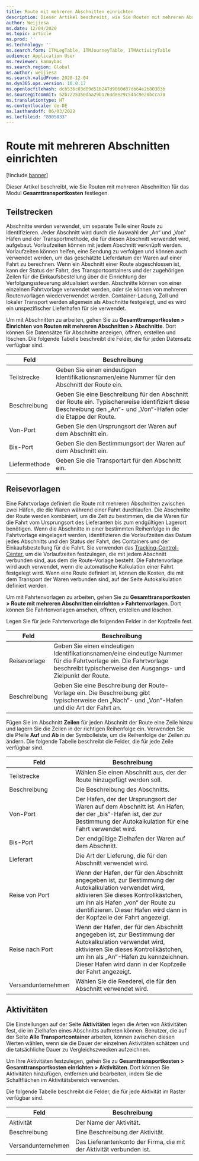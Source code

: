 ```yaml
---
title: Route mit mehreren Abschnitten einrichten
description: Dieser Artikel beschreibt, wie Sie Routen mit mehreren Abschnitten für das Modul Gesamttransportkosten festlegen.
author: Weijiesa
ms.date: 12/04/2020
ms.topic: article
ms.prod: ''
ms.technology: ''
ms.search.form: ITMLegTable, ITMJourneyTable, ITMActivityTable
audience: Application User
ms.reviewer: kamaybac
ms.search.region: Global
ms.author: weijiesa
ms.search.validFrom: 2020-12-04
ms.dyn365.ops.version: 10.0.17
ms.openlocfilehash: dcb536c03d09d51b247d9060d87db64e2b80383b
ms.sourcegitcommit: 52b7225350daa29b1263d8e29c54ac9e20bcca70
ms.translationtype: HT
ms.contentlocale: de-DE
ms.lasthandoff: 06/03/2022
ms.locfileid: "8905833"
---
```

# <a name="multi-leg-journey-setup"></a>Route mit mehreren Abschnitten einrichten

[!include [banner](../../includes/banner.md)]

Dieser Artikel beschreibt, wie Sie Routen mit mehreren Abschnitten für das Modul **Gesamttransportkosten** festlegen.

## <a name="legs"></a>Teilstrecken

Abschnitte werden verwendet, um separate Teile einer Route zu identifizieren. Jeder Abschnitt wird durch die Auswahl der „An“ und „Von“ Häfen und der Transportmethode, die für diesen Abschnitt verwendet wird, aufgebaut. Vorlaufzeiten können mit jedem Abschnitt verknüpft werden. Vorlaufzeiten können helfen, eine Sendung zu verfolgen und können auch verwendet werden, um das geschätzte Lieferdatum der Waren auf einer Fahrt zu berechnen. Wenn ein Abschnitt einer Route abgeschlossen ist, kann der Status der Fahrt, des Transportcontainers und der zugehörigen Zeilen für die Einkaufsbestellung über die Einrichtung der Verfolgungssteuerung aktualisiert werden. Abschnitte können von einer einzelnen Fahrtvorlage verwendet werden, oder sie können von mehreren Routenvorlagen wiederverwendet werden. Container-Ladung, Zoll und lokaler Transport werden allgemein als Abschnitte festgelegt, und es wird ein unspezifischer Lieferhafen für sie verwendet.

Um mit Abschnitten zu arbeiten, gehen Sie zu **Gesamttransportkosten \> Einrichten von Routen mit mehreren Abschnitten \> Abschnitte**. Dort können Sie Datensätze für Abschnitte anzeigen, öffnen, erstellen und löschen. Die folgende Tabelle beschreibt die Felder, die für jeden Datensatz verfügbar sind.

| Feld | Beschreibung |
|---|---|
| Teilstrecke | Geben Sie einen eindeutigen Identifikationsnamen/eine Nummer für den Abschnitt der Route ein. |
| Beschreibung | Geben Sie eine Beschreibung für den Abschnitt der Route ein. Typischerweise identifiziert diese Beschreibung den „An“- und „Von“-Hafen oder die Etappe der Route. |
| Von-Port | Geben Sie den Ursprungsort der Waren auf dem Abschnitt ein. |
| Bis-Port | Geben Sie den Bestimmungsort der Waren auf dem Abschnitt ein. |
| Liefermethode | Geben Sie die Transportart für den Abschnitt ein. |

## <a name="journey-templates"></a>Reisevorlagen

Eine Fahrtvorlage definiert die Route mit mehreren Abschnitten zwischen zwei Häfen, die die Waren während einer Fahrt durchlaufen. Die Abschnitte der Route werden kombiniert, um die Zeit zu bestimmen, die die Waren für die Fahrt vom Ursprungsort des Lieferanten bis zum endgültigen Lagerort benötigen. Wenn die Abschnitte in einer bestimmten Reihenfolge in die Fahrtvorlage eingelagert werden, identifizieren die Vorlaufzeiten das Datum jedes Abschnitts und den Status der Fahrt, des Containers und der Einkaufsbestellung für die Fahrt. Sie verwenden das [Tracking-Control-Center](delivery-information-setup.md), um die Vorlaufzeiten festzulegen, die mit jedem Abschnitt verbunden sind, aus dem die Route-Vorlage besteht. Die Fahrtenvorlage wird auch verwendet, wenn die automatische Kalkulation einer Fahrt festgelegt wird. Wenn eine Route definiert ist, können die Kosten, die mit dem Transport der Waren verbunden sind, auf der Seite Autokalkulation definiert werden.

Um mit Fahrtenvorlagen zu arbeiten, gehen Sie zu **Gesamttransportkosten \> Route mit mehreren Abschnitten einrichten \> Fahrtenvorlagen**. Dort können Sie Fahrtenvorlagen ansehen, öffnen, erstellen und löschen.

Legen Sie für jede Fahrtenvorlage die folgenden Felder in der Kopfzeile fest.

| Feld | Beschreibung |
|---|---|
| Reisevorlage | Geben Sie einen eindeutigen Identifikationsnamen/eine eindeutige Nummer für die Fahrtvorlage ein. Die Fahrtvorlage beschreibt typischerweise den Ausgangs- und Zielpunkt der Route. |
| Beschreibung | Geben Sie eine Beschreibung der Route-Vorlage ein. Die Beschreibung gibt typischerweise den „Nach“- und „Von“-Hafen und die Art der Fahrt an. |

Fügen Sie im Abschnitt **Zeilen** für jeden Abschnitt der Route eine Zeile hinzu und lagern Sie die Zeilen in der richtigen Reihenfolge ein. Verwenden Sie die Pfeile **Auf** und **Ab** in der Symbolleiste, um die Reihenfolge der Zeilen zu ändern. Die folgende Tabelle beschreibt die Felder, die für jede Zeile verfügbar sind.

| Feld | Beschreibung |
|---|---|
| Teilstrecke | Wählen Sie einen Abschnitt aus, der der Route hinzugefügt werden soll. |
| Beschreibung | Die Beschreibung des Abschnitts. |
| Von-Port | Der Hafen, der der Ursprungsort der Waren auf dem Abschnitt ist. An Hafen, der der „bis“-Hafen ist, der zur Bestimmung der Autokalkulation für eine Fahrt verwendet wird. |
| Bis-Port | Der endgültige Zielhafen der Waren auf dem Abschnitt. |
| Lieferart | Die Art der Lieferung, die für den Abschnitt verwendet wird. |
| Reise von Port | Wenn der Hafen, der für den Abschnitt angegeben ist, zur Bestimmung der Autokalkulation verwendet wird, aktivieren Sie dieses Kontrollkästchen, um ihn als Hafen „von“ der Route zu identifizieren. Dieser Hafen wird dann in der Kopfzeile der Fahrt angezeigt. |
| Reise nach Port | Wenn der Hafen, der für den Abschnitt angegeben ist, zur Bestimmung der Autokalkulation verwendet wird, aktivieren Sie dieses Kontrollkästchen, um ihn als „An“-Hafen zu kennzeichnen. Dieser Hafen wird dann in der Kopfzeile der Fahrt angezeigt. |
| Versandunternehmen | Wählen Sie die Reederei, die für den Abschnitt verwendet wird. |

## <a name="activities"></a>Aktivitäten

Die Einstellungen auf der Seite **Aktivitäten** legen die Arten von Aktivitäten fest, die im Zielhafen eines Abschnitts auftreten können. Benutzer, die auf der Seite **Alle Transportcontainer** arbeiten, können zwischen diesen Werten wählen, wenn sie die Dauer der einzelnen Aktivitäten schätzen und die tatsächliche Dauer zu Vergleichszwecken aufzeichnen.

Um Ihre Aktivitäten festzulegen, gehen Sie zu **Gesamttransportkosten \> Gesamttransportkosten einrichten \> Aktivitäten**. Dort können Sie Aktivitäten hinzufügen, entfernen und bearbeiten, indem Sie die Schaltflächen im Aktivitätsbereich verwenden.

Die folgende Tabelle beschreibt die Felder, die für jede Aktivität im Raster verfügbar sind.

| Feld | Beschreibung |
|---|---|
| Aktivität | Der Name der Aktivität. |
| Beschreibung | Eine Beschreibung der Aktivität. |
| Versandunternehmen | Das Lieferantenkonto der Firma, die mit der Aktivität verbunden ist. |
